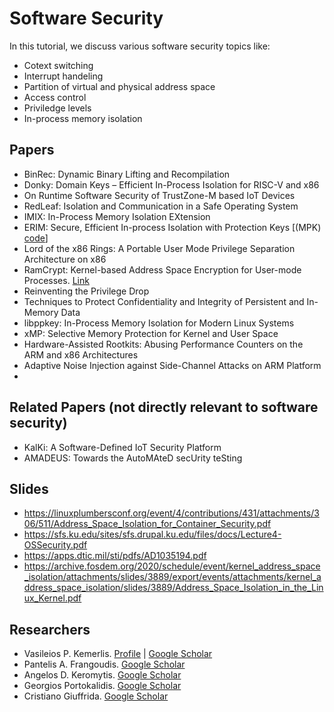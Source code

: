 # Software Security

In this tutorial, we discuss various software security topics like:

- Cotext switching
- Interrupt handeling
- Partition of virtual and physical address space
- Access control
- Priviledge levels
- In-process memory isolation


## Papers

- BinRec: Dynamic Binary Lifting and Recompilation
- Donky: Domain Keys – Efficient In-Process Isolation for RISC-V and x86
- On Runtime Software Security of TrustZone-M based IoT Devices
- RedLeaf: Isolation and Communication in a Safe Operating System
- IMIX: In-Process Memory Isolation EXtension
- ERIM: Secure, Efficient In-process Isolation with Protection Keys [(MPK) [code](https://gitlab.mpi-sws.org/vahldiek/erim)]
- Lord of the x86 Rings: A Portable User Mode Privilege Separation Architecture on x86
- RamCrypt: Kernel-based Address Space Encryption for User-mode Processes. [Link](https://www.cs1.tf.fau.de/research/system-security-group/ramcrypt/)
- Reinventing the Privilege Drop
- Techniques to Protect Confidentiality and Integrity of Persistent and In-Memory Data
- libppkey: In-Process Memory Isolation for Modern Linux Systems
- xMP: Selective Memory Protection for Kernel and User Space
- Hardware-Assisted Rootkits: Abusing Performance Counters on the ARM and x86 Architectures
- Adaptive Noise Injection against Side-Channel Attacks on ARM Platform
- 



## Related Papers (not directly relevant to software security)
- KalKi: A Software-Defined IoT Security Platform
- AMADEUS: Towards the AutoMAteD secUrity teSting


## Slides

- https://linuxplumbersconf.org/event/4/contributions/431/attachments/306/511/Address_Space_Isolation_for_Container_Security.pdf
- https://sfs.ku.edu/sites/sfs.drupal.ku.edu/files/docs/Lecture4-OSSecurity.pdf
- https://apps.dtic.mil/sti/pdfs/AD1035194.pdf
- https://archive.fosdem.org/2020/schedule/event/kernel_address_space_isolation/attachments/slides/3889/export/events/attachments/kernel_address_space_isolation/slides/3889/Address_Space_Isolation_in_the_Linux_Kernel.pdf

## Researchers
- Vasileios P. Kemerlis. [Profile](https://cs.brown.edu/~vpk/) | [Google Scholar](https://scholar.google.com/citations?hl=en&user=tkb2YWQAAAAJ&view_op=list_works&sortby=pubdate)
- Pantelis A. Frangoudis. [Google Scholar](https://scholar.google.com/citations?hl=en&user=6xksHigAAAAJ&view_op=list_works&sortby=pubdate)
- Angelos D. Keromytis. [Google Scholar](https://scholar.google.com/citations?hl=en&user=mncyWbcAAAAJ&view_op=list_works&sortby=pubdate)
- Georgios Portokalidis. [Google Scholar](https://scholar.google.com/citations?hl=en&user=pGz5U34AAAAJ&view_op=list_works&sortby=pubdate)
- Cristiano Giuffrida. [Google Scholar](https://scholar.google.com/citations?hl=en&user=2QmtNQsAAAAJ&view_op=list_works&sortby=pubdate)
